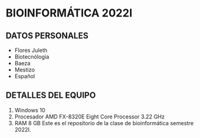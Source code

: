 # BIOINFORMÁTICA 2022I
## DATOS PERSONALES
- Flores Juleth
- Biotecnólogia
- Baeza
- Mestizo
- Español

## DETALLES DEL EQUIPO 
1. Windows 10
2. Procesador AMD FX-8320E Eight Core Processor 3.22 GHz
3. RAM 8 GB
Este es el repositorio de la clase de bioinformática semestre 2022I.
